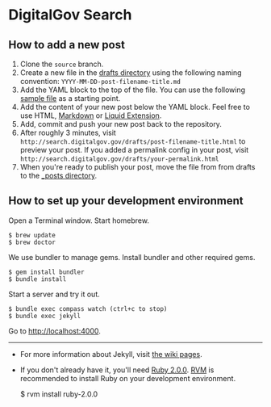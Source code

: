 # DigitalGov Search

## How to add a new post

1. Clone the `source` branch.
1. Create a new file in the [drafts directory](https://github.com/GSA/search.digitalgov.gov/tree/master/drafts)
   using the following naming convention: `YYYY-MM-DD-post-filename-title.md`
1. Add the YAML block to the top of the file.
   You can use the following [sample file](https://github.com/GSA/search.digitalgov.gov/tree/master/drafts/2014-03-05-sample.md) as a starting point.
1. Add the content of your new post below the YAML block.
   Feel free to use HTML,
   [Markdown](http://daringfireball.net/projects/markdown/syntax) or
   [Liquid Extension](https://github.com/mojombo/jekyll/wiki/Liquid-Extensions).
1. Add, commit and push your new post back to the repository.
1. After roughly 3 minutes, visit `http://search.digitalgov.gov/drafts/post-filename-title.html` to preview your post.
   If you added a permalink config in your post, visit `http://search.digitalgov.gov/drafts/your-permalink.html`
1. When you're ready to publish your post, move the file from from drafts to the [_posts directory](https://github.com/GSA/search.digitalgov.gov/tree/master/_posts).

## How to set up your development environment

Open a Terminal window. Start homebrew.
    
    $ brew update
    $ brew doctor

We use bundler to manage gems. Install bundler and other required gems.

    $ gem install bundler
    $ bundle install

Start a server and try it out.

    $ bundle exec compass watch (ctrl+c to stop)
    $ bundle exec jekyll

Go to <http://localhost:4000>.

---

* For more information about Jekyll, visit [the wiki pages](https://github.com/mojombo/jekyll/wiki).
* If you don't already have it, you'll need [Ruby 2.0.0](http://www.ruby-lang.org/en/downloads). [RVM](http://rvm.io) is recommended to install Ruby on your development environment.

    $ rvm install ruby-2.0.0

